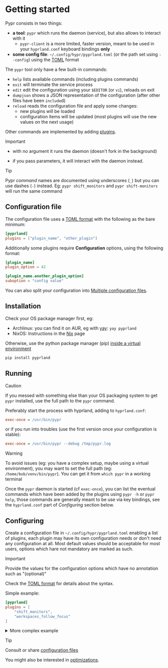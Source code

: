 # Getting started

Pypr consists in two things:

- **a tool**: `pypr` which runs the daemon (service), but also allows to interact with it
  - `pypr-client` is a more limited, faster version, meant to be used in your `hyprland.conf` keyboard bindings **only**
- **some config file**: `~/.config/hypr/pyprland.toml` (or the path set using `--config`) using the [TOML](https://toml.io/en/) format

The `pypr` tool only have a few built-in commands:

- `help` lists available commands (including plugins commands)
- `exit` will terminate the service process
- `edit` edit the configuration using your `$EDITOR` (or `vi`), reloads on exit
- `dumpjson` shows a JSON representation of the configuration (after other files have been `include`d)
- `reload` reads the configuration file and apply some changes:
  - new plugins will be loaded
  - configuration items will be updated (most plugins will use the new values on the next usage)

Other commands are implemented by adding [plugins](./Plugins).

> [!important]
> - with no argument it runs the daemon (doesn't fork in the background)
>
> - if you pass parameters, it will interact with the daemon instead.

> [!tip]
> Pypr *command* names are documented using underscores (`_`) but you can use dashes (`-`) instead.
> Eg: `pypr shift_monitors` and `pypr shift-monitors` will run the same command


## Configuration file

The configuration file uses a [TOML format](https://toml.io/) with the following as the bare minimum:

```toml
[pyprland]
plugins = ["plugin_name", "other_plugin"]
```

Additionally some plugins require **Configuration** options, using the following format:

```toml
[plugin_name]
plugin_option = 42

[plugin_name.another_plugin_option]
suboption = "config value"
```

You can also split your configuration into [Multiple configuration files](./MultipleConfigurationFiles).

## Installation

Check your OS package manager first, eg:

- Archlinux: you can find it on AUR, eg with [yay](https://github.com/Jguer/yay): `yay pyprland`
- NixOS: Instructions in the [Nix](./Nix) page

Otherwise, use the python package manager (pip) [inside a virtual environment](InstallVirtualEnvironment)

```sh
pip install pyprland
```

## Running

> [!caution]
> If you messed with something else than your OS packaging system to get `pypr` installed, use the full path to the `pypr` command.

Preferably start the process with hyprland, adding to `hyprland.conf`:

```ini
exec-once = /usr/bin/pypr
```

or if you run into troubles (use the first version once your configuration is stable):

```ini
exec-once = /usr/bin/pypr --debug /tmp/pypr.log
```

> [!warning]
> To avoid issues (eg: you have a complex setup, maybe using a virtual environment), you may want to set the full path (eg: `/home/bob/venv/bin/pypr`).
> You can get it from `which pypr` in a working terminal

Once the `pypr` daemon is started (cf `exec-once`), you can list the eventual commands which have been added by the plugins using `pypr -h` or `pypr help`, those commands are generally meant to be use via key bindings, see the `hyprland.conf` part of *Configuring* section below.

## Configuring

Create a configuration file in `~/.config/hypr/pyprland.toml` enabling a list of plugins, each plugin may have its own configuration needs or don't need any configuration at all.
Most default values should be acceptable for most users, options which hare not mandatory are marked as such.

> [!important]
> Provide the values for the configuration options which have no annotation such as "(optional)"

Check the [TOML format](https://toml.io/) for details about the syntax.

Simple example:

```toml
[pyprland]
plugins = [
    "shift_monitors",
    "workspaces_follow_focus"
]
```

<details>
  <summary>
More complex example
  </summary>

```toml
[pyprland]
plugins = [
  "scratchpads",
  "lost_windows",
  "monitors",
  "toggle_dpms",
  "magnify",
  "expose",
  "shift_monitors",
  "workspaces_follow_focus",
]

[monitors.placement]
"Acer".top_center_of = "Sony"

[workspaces_follow_focus]
max_workspaces = 9

[expose]
include_special = false

[scratchpads.stb]
animation = "fromBottom"
command = "kitty --class kitty-stb sstb"
class = "kitty-stb"
lazy = true
size = "75% 45%"

[scratchpads.stb-logs]
animation = "fromTop"
command = "kitty --class kitty-stb-logs stbLog"
class = "kitty-stb-logs"
lazy = true
size = "75% 40%"

[scratchpads.term]
animation = "fromTop"
command = "kitty --class kitty-dropterm"
class = "kitty-dropterm"
size = "75% 60%"

[scratchpads.volume]
animation = "fromRight"
command = "pavucontrol"
class = "org.pulseaudio.pavucontrol"
lazy = true
size = "40% 90%"
unfocus = "hide"
```

Some of those plugins may require changes in your `hyprland.conf` to fully operate or to provide a convenient access to a command, eg:

```bash

$pypr = uwsm app -- /usr/local/bin/pypr-client

bind = $mainMod SHIFT, Z, exec, $pypr zoom
bind = $mainMod ALT, P,exec, $pypr toggle_dpms
bind = $mainMod SHIFT, O, exec, $pypr shift_monitors +1
bind = $mainMod, B, exec, $pypr expose
bind = $mainMod, K, exec, $pypr change_workspace +1
bind = $mainMod, J, exec, $pypr change_workspace -1
bind = $mainMod,L,exec, $pypr toggle_dpms
bind = $mainMod SHIFT,M,exec, $pypr toggle stb stb-logs
bind = $mainMod,A,exec, $pypr toggle term
bind = $mainMod,V,exec, $pypr toggle volume
```

This example makes use of the faster `pypr-client` which may not be available depending on how you installed,
in case you want to install it manually, just download [the source code](https://github.com/hyprland-community/pyprland/blob/main/client/) and compile it (eg: `gcc -o pypr-client pypr-client.c`).
Rust, Go and C versions are available.


</details>

> [!tip]
> Consult or share [configuration files](https://github.com/hyprland-community/pyprland/tree/main/examples)
>
> You might also be interested in [optimizations](./Optimizations).
